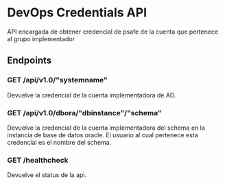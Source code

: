 # DevOps Credentials API
API encargada de obtener credencial de psafe de la cuenta que pertenece al grupo implementador


## Endpoints

### GET /api/v1.0/"systemname"
Devuelve la credencial de la cuenta implementadora de AD.

### GET /api/v1.0/dbora/"dbinstance"/"schema"
Devuelve la credencial de la cuenta implementadora del schema en la instancia de base de datos oracle. El usuario al cual pertenece esta credencial es el nombre del schema.

### GET /healthcheck
Devuelve el status de la api.